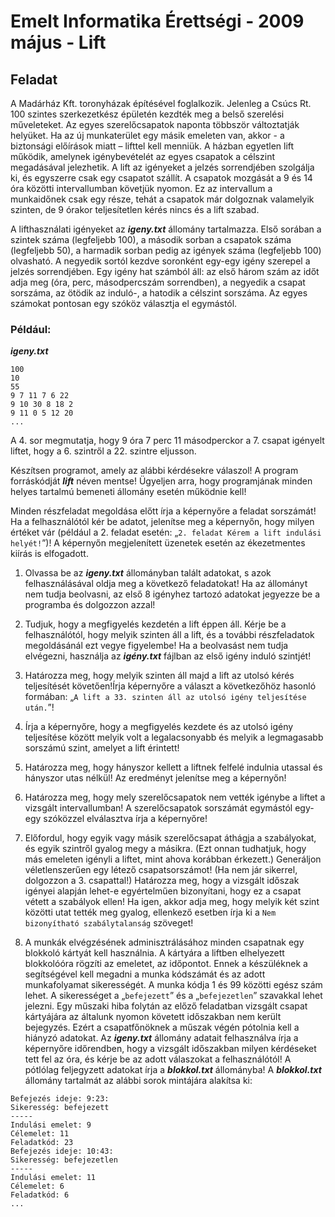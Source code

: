 # Emelt Informatika Érettségi - 2009 május - Lift

## Feladat
A Madárház Kft. toronyházak építésével foglalkozik. Jelenleg a Csúcs Rt. 100 szintes szerkezetkész épületén kezdték meg a belső szerelési műveleteket. Az egyes szerelőcsapatok naponta többször változtatják helyüket. Ha az új munkaterület egy másik emeleten van, akkor - a biztonsági előírások miatt – lifttel kell menniük. A házban egyetlen lift működik, amelynek igénybevételét az egyes csapatok a célszint megadásával jelezhetik. A lift az igényeket a jelzés sorrendjében szolgálja ki, és egyszerre csak egy csapatot szállít. A csapatok mozgását a 9 és 14 óra közötti intervallumban követjük nyomon. Ez az intervallum a munkaidőnek csak egy része, tehát a csapatok már dolgoznak valamelyik szinten, de 9 órakor teljesítetlen kérés nincs és a lift szabad.

A lifthasználati igényeket az **_igeny.txt_** állomány tartalmazza. Első sorában a szintek száma (legfeljebb 100), a második sorban a csapatok száma (legfeljebb 50), a harmadik sorban pedig az igények száma (legfeljebb 100) olvasható. A negyedik sortól kezdve soronként egy-egy igény szerepel a jelzés sorrendjében. Egy igény hat számból áll: az első három szám az időt adja meg (óra, perc, másodpercszám sorrendben), a negyedik a csapat sorszáma, az ötödik az induló-, a hatodik a célszint sorszáma. Az egyes számokat pontosan egy szóköz választja el egymástól.
### Például:
**_igeny.txt_**
```
100
10
55
9 7 11 7 6 22
9 10 30 8 18 2
9 11 0 5 12 20
...
```

A 4. sor megmutatja, hogy 9 óra 7 perc 11 másodperckor a 7. csapat igényelt liftet, hogy a 6. szintről a 22. szintre eljusson.

Készítsen programot, amely az alábbi kérdésekre válaszol! A program forráskódját **_lift_** néven mentse! Ügyeljen arra, hogy programjának minden helyes tartalmú bemeneti állomány esetén működnie kell!

Minden részfeladat megoldása előtt írja a képernyőre a feladat sorszámát! Ha a felhasználótól kér be adatot, jelenítse meg a képernyőn, hogy milyen értéket vár (például a 2. feladat esetén: „`2. feladat Kérem a lift indulási helyét!`”)! A képernyőn megjelenített üzenetek esetén az ékezetmentes kiírás is elfogadott.

1. Olvassa be az **_igeny.txt_** állományban talált adatokat, s azok felhasználásával oldja meg a következő feladatokat! Ha az állományt nem tudja beolvasni, az első 8 igényhez tartozó adatokat jegyezze be a programba és dolgozzon azzal!

2. Tudjuk, hogy a megfigyelés kezdetén a lift éppen áll. Kérje be a felhasználótól, hogy melyik szinten áll a lift, és a további részfeladatok megoldásánál ezt vegye figyelembe! Ha a beolvasást nem tudja elvégezni, használja az **_igény.txt_** fájlban az első igény induló szintjét!

3. Határozza meg, hogy melyik szinten áll majd a lift az utolsó kérés teljesítését követően!Írja képernyőre a választ a következőhöz hasonló formában: „`A lift a 33. szinten áll az utolsó igény teljesítése után.`”!

4. Írja a képernyőre, hogy a megfigyelés kezdete és az utolsó igény teljesítése között melyik volt a legalacsonyabb és melyik a legmagasabb sorszámú szint, amelyet a lift érintett!

5. Határozza meg, hogy hányszor kellett a liftnek felfelé indulnia utassal és hányszor utas nélkül! Az eredményt jelenítse meg a képernyőn!

6. Határozza meg, hogy mely szerelőcsapatok nem vették igénybe a liftet a vizsgált intervallumban! A szerelőcsapatok sorszámát egymástól egy-egy szóközzel elválasztva írja a képernyőre!

7. Előfordul, hogy egyik vagy másik szerelőcsapat áthágja a szabályokat, és egyik szintről gyalog megy a másikra. (Ezt onnan tudhatjuk, hogy más emeleten igényli a liftet, mint ahova korábban érkezett.) Generáljon véletlenszerűen egy létező csapatsorszámot! (Ha nem jár sikerrel, dolgozzon a 3. csapattal!) Határozza meg, hogy a vizsgált időszak igényei alapján lehet-e egyértelműen bizonyítani, hogy ez a csapat vétett a szabályok ellen! Ha igen, akkor adja meg, hogy melyik két szint közötti utat tették meg gyalog, ellenkező esetben írja ki a `Nem bizonyítható szabálytalanság` szöveget!

8. A munkák elvégzésének adminisztrálásához minden csapatnak egy blokkoló kártyát kell használnia. A kártyára a liftben elhelyezett blokkolóóra rögzíti az emeletet, az időpontot. Ennek a készüléknek a segítségével kell megadni a munka kódszámát és az adott munkafolyamat sikerességét. A munka kódja 1 és 99 közötti egész szám lehet. A sikerességet a „`befejezett`” és a „`befejezetlen`” szavakkal lehet jelezni.
Egy műszaki hiba folytán az előző feladatban vizsgált csapat kártyájára az általunk nyomon követett időszakban nem került bejegyzés. Ezért a csapatfőnöknek a műszak végén pótolnia kell a hiányzó adatokat. Az **_igeny.txt_** állomány adatait felhasználva írja a képernyőre időrendben, hogy a vizsgált időszakban milyen kérdéseket tett fel az óra, és kérje be az adott válaszokat a felhasználótól! A pótlólag feljegyzett adatokat írja a **_blokkol.txt_** állományba! A **_blokkol.txt_** állomány tartalmát az alábbi sorok mintájára alakítsa ki:
```
Befejezés ideje: 9:23:
Sikeresség: befejezett
-----
Indulási emelet: 9
Célemelet: 11
Feladatkód: 23
Befejezés ideje: 10:43:
Sikeresség: befejezetlen
-----
Indulási emelet: 11
Célemelet: 6
Feladatkód: 6
...
```